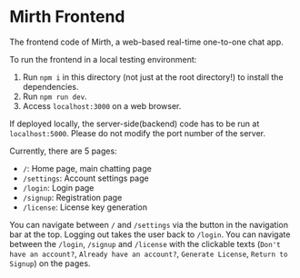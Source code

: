 # Mirth Frontend

The frontend code of Mirth, a web-based real-time one-to-one chat app.

To run the frontend in a local testing environment:

1. Run `npm i` in this directory (not just at the root directory!) to install the dependencies.
2. Run `npm run dev`.
3. Access `localhost:3000` on a web browser.

If deployed locally, the server-side(backend) code has to be run at `localhost:5000`. Please do not modify the port number of the server.

Currently, there are 5 pages:
- `/`: Home page, main chatting page
- `/settings`: Account settings page
- `/login`: Login page
- `/signup`: Registration page
- `/license`: License key generation

You can navigate between `/` and `/settings` via the button in the navigation bar at the top. Logging out takes the user back to `/login`.
You can navigate between the `/login`, `/signup` and `/license` with the clickable texts (`Don't have an account?`, `Already have an account?`, `Generate License`, `Return to Signup`) on the pages.
